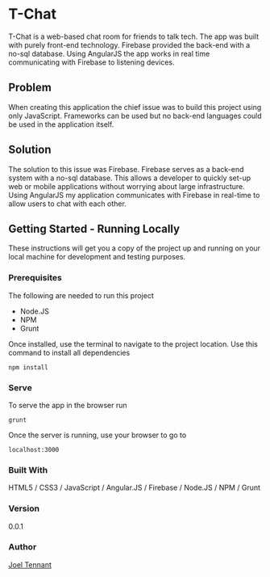 # T-Chat

T-Chat is a web-based chat room for friends to talk tech. The app was built with purely front-end technology. Firebase provided the back-end with a no-sql database. Using AngularJS the app works in real time communicating with Firebase to listening devices.

## Problem

When creating this application the chief issue was to build this project using only JavaScript. Frameworks can be used but no back-end languages could be used in the application itself.

## Solution

The solution to this issue was Firebase. Firebase serves as a back-end system with a no-sql database. This allows a developer to quickly set-up web or mobile applications without worrying about large infrastructure. Using AngularJS my application communicates with Firebase in real-time to allow users to chat with each other.

## Getting Started - Running Locally

These instructions will get you a copy of the project up and running on your local machine for development and testing purposes.

### Prerequisites

The following are needed to run this project

* Node.JS
* NPM
* Grunt

Once installed, use the terminal to navigate to the project location. Use this command to install all dependencies

```
npm install
```

### Serve

To serve the app in the browser run

```
grunt
```

Once the server is running, use your browser to go to

```
localhost:3000
```

### Built With

HTML5 / CSS3 / JavaScript / Angular.JS / Firebase / Node.JS / NPM / Grunt

### Version

0.0.1

### Author

[Joel Tennant](http://www.github.com/joelt11753)
